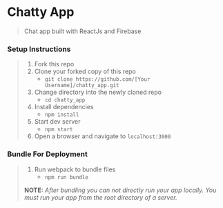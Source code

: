 # Chatty App

> Chat app built with ReactJs and Firebase

### Setup Instructions

> 1. Fork this repo
> 1. Clone your forked copy of this repo
>    - `git clone https://github.com/[Your Username]/chatty_app.git`
> 1. Change directory into the newly cloned repo
>    - `cd chatty_app`
> 1. Install dependencies 
>    - `npm install`
> 1. Start dev server
>    - `npm start`
> 1. Open a browser and navigate to `localhost:3000`

### Bundle For Deployment

> 1. Run webpack to bundle files
>    - `npm run bundle`
> 
> **NOTE:** *After bundling you can not directly run your app locally. You must run your app from the root directory of a server.*
